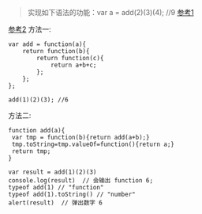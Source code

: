 > 实现如下语法的功能：var a = add(2)(3)(4); //9
[参考1](http://www.css88.com/archives/5147/comment-page-1)

[参考2](https://segmentfault.com/q/1010000004499011/a-1020000004499173)
方法一:
```
var add = function(a){
    return function(b){
        return function(c){
            return a+b+c;
        };
    };
};
 
add(1)(2)(3); //6
```
方法二:
```
function add(a){
 var tmp = function(b){return add(a+b);}
 tmp.toString=tmp.valueOf=function(){return a;}
 return tmp;
}

var result = add(1)(2)(3)
console.log(result)  // 会输出 function 6;
typeof add(1) // "function"
typeof add(1).toString() // "number"
alert(result)  // 弹出数字 6

```
